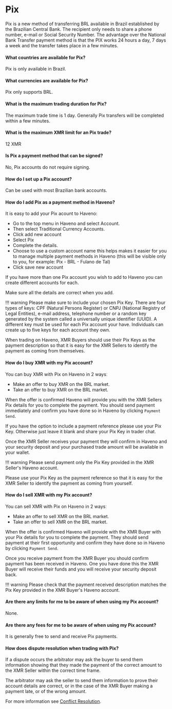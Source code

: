 # Pix

Pix is a new method of transferring BRL available in Brazil established by the Brazilian Central Bank. The recipient only needs to share a phone number, e-mail or Social Security Number. The advantage over the National Bank Transfer payment method is that the PIX works 24 hours a day, 7 days a week and the transfer takes place in a few minutes.

#### What countries are available for Pix?

Pix is only available in Brazil.

#### What currencies are available for Pix?

Pix only supports BRL.

#### What is the maximum trading duration for Pix?

The maximum trade time is 1 day. Generally Pix transfers will be completed within a few minutes.

#### What is the maximum XMR limit for an Pix trade?

12 XMR

#### Is Pix a payment method that can be signed?

No, Pix accounts do not require signing.

#### How do I set up a Pix account?

Can be used with most Brazilian bank accounts.

#### How do I add Pix as a payment method in Haveno?

It is easy to add your Pix acount to Haveno:

- Go to the top menu in Haveno and select Account.
- Then select Traditional Currency Accounts.
- Click add new account
- Select Pix
- Complete the details.
- Choose to use a custom account name this helps makes it easier for you to manage multiple payment methods in Haveno (this will be visible only to you, for example: Pix - BRL - Fulano de Tal)
- Click save new account

If you have more than one Pix account you wish to add to Haveno you can create different accounts for each.

Make sure all the details are correct when you add.

!!! warning
    Please make sure to include your chosen Pix Key. There are four types of keys: CPF (Natural Persons Register) or CNPJ (National Registry of Legal Entities), e-mail address, telephone number or a random key generated by the system called a universally unique identifier (UUID). A different key must be used for each Pix account your have. Individuals can create up to five keys for each account they own.

When trading on Haveno, XMR Buyers should use their Pix Keys as the payment description so that it is easy for the XMR Sellers to identify the payment as coming from themselves.

#### How do I buy XMR with my Pix account?

You can buy XMR with Pix on Haveno in 2 waysː

- Make an offer to buy XMR on the BRL market.
- Take an offer to buy XMR on the BRL market.

When the offer is confirmed Haveno will provide you with the XMR Sellers Pix details for you to complete the payment. You should send payment immediately and confirm you have done so in Haveno by clicking `Payment Send`.

If you have the option to include a payment reference please use your Pix Key. Otherwise just leave it blank and share your Pix Key in trader chat.

Once the XMR Seller receives your payment they will confirm in Haveno and your security deposit and your purchased trade amount will be available in your wallet.

!!! warning
    Please send payment only the Pix Key provided in the XMR Seller's Haveno account.

Please use your Pix Key as the payment reference so that it is easy for the XMR Seller to identify the payment as coming from yourself.

#### How do I sell XMR with my Pix account?

You can sell XMR with Pix on Haveno in 2 waysː

- Make an offer to sell XMR on the BRL market.
- Take an offer to sell XMR on the BRL market.

When the offer is confirmed Haveno will provide with the XMR Buyer with your Pix details for you to complete the payment. They should send payment at their first opportunity and confirm they have done so in Haveno by clicking `Payment Send`.

Once you receive payment from the XMR Buyer you should confirm payment has been received in Haveno. One you have done this the XMR Buyer will receive their funds and you will receive your security deposit back.

!!! warning
    Please check that the payment received description matches the Pix Key provided in the XMR Buyer's Haveno account.

#### Are there any limits for me to be aware of when using my Pix account?

None.

#### Are there any fees for me to be aware of when using my Pix account?

It is generally free to send and receive Pix payments.

#### How does dispute resolution when trading with Pix?

If a dispute occurs the arbitrator may ask the buyer to send them information showing that they made the payment of the correct amount to the XMR Seller within the correct time frame.

The arbitrator may ask the seller to send them information to prove their account details are correct, or in the case of the XMR Buyer making a payment late, or of the wrong amount.

For more information see [Conflict Resolution](../conflict-resolution.md).
